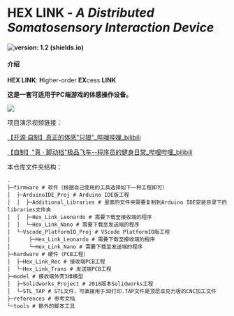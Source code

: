 # HEX LINK - *A Distributed Somatosensory Interaction Device*  

#### ![version: 1.2 (shields.io)](https://img.shields.io/badge/version-1.2-brightgreen)

#### 介绍
**HEX LINK**: **H**igher-order **EX**cess **LINK**

**这是一套可适用于PC端游戏的体感操作设备。**

![](https://jingyang1124.oss-cn-shanghai.aliyuncs.com/img/DIY_Project/HEX_LINK/Hex_Link_ASM%2B4.JPG)

项目演示视频链接：  

[【开源·自制】真正的体感"只狼"_哔哩哔哩_bilibili](https://www.bilibili.com/video/BV1qy4y1M7Zw)

[【自制】"真 · 脚动档"极品飞车--程序员的健身日常_哔哩哔哩_bilibili](https://www.bilibili.com/video/BV1m54y1L7WU)

本仓库文件夹结构： 

```hxml
.
├─firmware # 软件（根据自己使用的工具选择如下一种工程即可）
│  ├─ArduinoIDE_Proj # Arduino IDE版工程 
│  │  ├─Additional_Libraries # 里面的文件夹需要复制到Arduino IDE安装目录下的libraries文件夹
│  │  ├─Hex_Link_Leonardo # 需要下载至接收端的程序
│  │  └─Hex_Link_Nano # 需要下载至发送端的程序
│  └─Vscode_PlatformIO_Proj # VScode PlatformIO版工程 
│      ├─Hex_Link_Leonardo # 需要下载至接收端的程序
│      └─Hex_Link_Nano # 需要下载至发送端的程序
├─hardware # 硬件（PCB工程）
│  ├─Hex_Link_Rec # 接收端PCB工程
│  └─Hex_Link_Trans # 发送端PCB工程
├─model # 接收端外壳3维模型
│  ├─Solidworks_Project # 2018版本Solidworks工程
│  └─STL_TAP # STL文件，可直接用于3D打印.TAP文件是顶层亚克力板的CNC加工文件
├─references # 参考文档
└─tools # 额外的脚本工具
```

